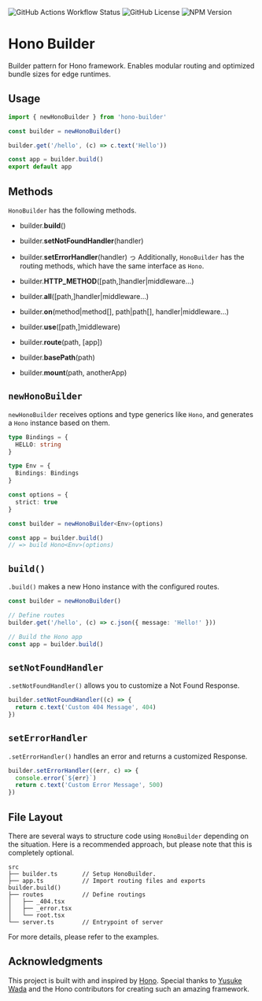 ![GitHub Actions Workflow Status](https://img.shields.io/github/actions/workflow/status/kfly8/hono-builder/ci.yml)
![GitHub License](https://img.shields.io/github/license/kfly8/hono-builder)
![NPM Version](https://img.shields.io/npm/v/hono-builder)

# Hono Builder

Builder pattern for Hono framework. Enables modular routing and optimized bundle sizes for edge runtimes.

## Usage

```typescript
import { newHonoBuilder } from 'hono-builder'

const builder = newHonoBuilder()

builder.get('/hello', (c) => c.text('Hello'))

const app = builder.build()
export default app
```

## Methods

`HonoBuilder` has the following methods.

- builder.**build**()
- builder.**setNotFoundHandler**(handler)
- builder.**setErrorHandler**(handler)
っ
Additionally, `HonoBuilder` has the routing methods, which have the same interface as `Hono`.

- builder.**HTTP_METHOD**([path,]handler|middleware...)
- builder.**all**([path,]handler|middleware...)
- builder.**on**(method|method[], path|path[], handler|middleware...)
- builder.**use**([path,]middleware)
- builder.**route**(path, [app])
- builder.**basePath**(path)
- builder.**mount**(path, anotherApp)

## `newHonoBuilder`

`newHonoBuilder` receives options and type generics like `Hono`, and generates a `Hono` instance based on them.

```typescript
type Bindings = {
  HELLO: string
}

type Env = {
  Bindings: Bindings
}

const options = {
  strict: true
}

const builder = newHonoBuilder<Env>(options)

const app = builder.build()
// => build Hono<Env>(options)
```

## `build()`

`.build()` makes a new Hono instance with the configured routes.

```typescript
const builder = newHonoBuilder()

// Define routes
builder.get('/hello', (c) => c.json({ message: 'Hello!' }))

// Build the Hono app
const app = builder.build()
```

## `setNotFoundHandler`

`.setNotFoundHandler()` allows you to customize a Not Found Response.
 
```typescript
builder.setNotFoundHandler((c) => {
  return c.text('Custom 404 Message', 404)
})
```

## `setErrorHandler`

`.setErrorHandler()` handles an error and returns a customized Response.

```typescript
builder.setErrorHandler((err, c) => {
  console.error(`${err}`)
  return c.text('Custom Error Message', 500)
})
```

## File Layout

There are several ways to structure code using `HonoBuilder` depending on the situation. Here is a recommended approach, but please note that this is completely optional.

```
src
├── builder.ts       // Setup HonoBuilder.
├── app.ts           // Import routing files and exports builder.build()
├── routes           // Define routings
│   ├── _404.tsx
│   ├── _error.tsx
│   └── root.tsx
└── server.ts        // Entrypoint of server
```

For more details, please refer to the examples.

## Acknowledgments

This project is built with and inspired by [Hono](https://hono.dev).
Special thanks to [Yusuke Wada](https://github.com/yusukebe) and the Hono contributors for creating such an amazing framework.

